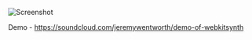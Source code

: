 ![Screenshot](https://raw.github.com/jeremywen/webkitSynth/master/img/screenshot.png)

Demo - https://soundcloud.com/jeremywentworth/demo-of-webkitsynth